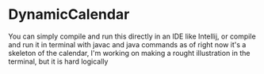 # DynamicCalendar
You can simply compile and run this directly in an IDE like Intellij, or compile and run it in terminal with javac and java commands
as of right now it's a skeleton of the calendar, I'm working on making a rought illustration in the terminal, but it is hard logically
